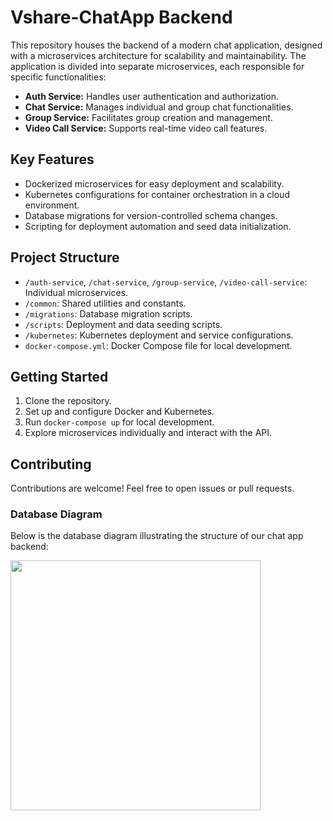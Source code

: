 # Vshare-ChatApp Backend 

This repository houses the backend of a modern chat application, designed with a microservices architecture for scalability and maintainability. The application is divided into separate microservices, each responsible for specific functionalities:

- **Auth Service:** Handles user authentication and authorization.
- **Chat Service:** Manages individual and group chat functionalities.
- **Group Service:** Facilitates group creation and management.
- **Video Call Service:** Supports real-time video call features.

## Key Features
- Dockerized microservices for easy deployment and scalability.
- Kubernetes configurations for container orchestration in a cloud environment.
- Database migrations for version-controlled schema changes.
- Scripting for deployment automation and seed data initialization.

## Project Structure
- `/auth-service`, `/chat-service`, `/group-service`, `/video-call-service`: Individual microservices.
- `/common`: Shared utilities and constants.
- `/migrations`: Database migration scripts.
- `/scripts`: Deployment and data seeding scripts.
- `/kubernetes`: Kubernetes deployment and service configurations.
- `docker-compose.yml`: Docker Compose file for local development.

## Getting Started
1. Clone the repository.
2. Set up and configure Docker and Kubernetes.
3. Run `docker-compose up` for local development.
4. Explore microservices individually and interact with the API.

## Contributing
Contributions are welcome! Feel free to open issues or pull requests.


### Database Diagram

Below is the database diagram illustrating the structure of our chat app backend:


<a href="https://dbdiagram.io/d/Individual-Chatting-digram-6572001656d8064ca099a2c9" target="_blank"><img src="https://www.google.com/url?sa=i&url=https%3A%2F%2Fwww.pngegg.com%2Fen%2Fsearch%3Fq%3Ddatabase&psig=AOvVaw3eAYHUbOA5FoevCZCK_J5M&ust=1702903794710000&source=images&cd=vfe&opi=89978449&ved=0CBIQjRxqFwoTCOiy9ZHBloMDFQAAAAAdAAAAABAD" width="400"></a>

